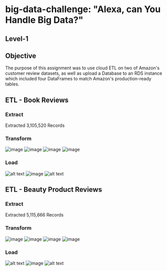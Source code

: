 # big-data-challenge: "Alexa, can You Handle Big Data?"
## Level-1

## Objective 
The purpose of this assignment was to use cloud ETL on two of Amazon's customer review datasets, as well as upload a Database to an RDS instance which included four DataFrames to match Amazon's production-ready tables.


## ETL - Book Reviews
### Extract
Extracted 3,105,520 Records

### Transform
![image](level-1/images/book_review.png)
![image](level-1/images/book_product.png)
![image](level-1/images/book_customer.png)
![image](level-1/images/book_vine.png)

### Load

![alt text](level-1/images/pet_products_db_schema.png)
![image](https://user-images.githubusercontent.com/98370960/191398614-91ec0791-6dc4-41c5-a299-813d17644180.png)
![alt text](level-1/images/pet_prod_review_id_table_query.png)

## ETL - Beauty Product Reviews
### Extract
Extracted 5,115,666 Records

### Transform
![image](level-1/images/beauty_review.png)
![image](level-1/images/beauty_product.png)
![image](level-1/images/beauty_customer.png)
![image](level-1/images/beauty_vine.png)

### Load

![alt text](level-1/images/pet_products_db_schema.png)
![image](https://user-images.githubusercontent.com/98370960/191398614-91ec0791-6dc4-41c5-a299-813d17644180.png)
![alt text](level-1/images/pet_prod_review_id_table_query.png)
